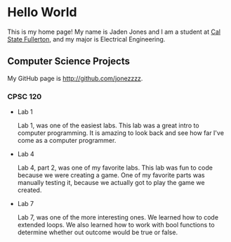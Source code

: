 # Hello World

This is my home page! My name is Jaden Jones and I am a student at [Cal State Fullerton](http://www.fullerton.edu/), and my major is Electrical Engineering.

## Computer Science Projects

My GitHub page is http://github.com/jonezzzz.

### CPSC 120

* Lab 1

    Lab 1, was one of the easiest labs. This lab was a great intro to computer programming. It is amazing to look back and see how far I've come as a computer programmer. 

* Lab 4

    Lab 4, part 2, was one of my favorite labs. This lab was fun to code because we were creating a game. One of my favorite parts was manually testing it, because we actually got to play the game we created.

* Lab 7

    Lab 7, was one of the more interesting ones. We learned how to code extended loops. We also learned how to work with bool functions to determine whether out outcome would be true or false.
